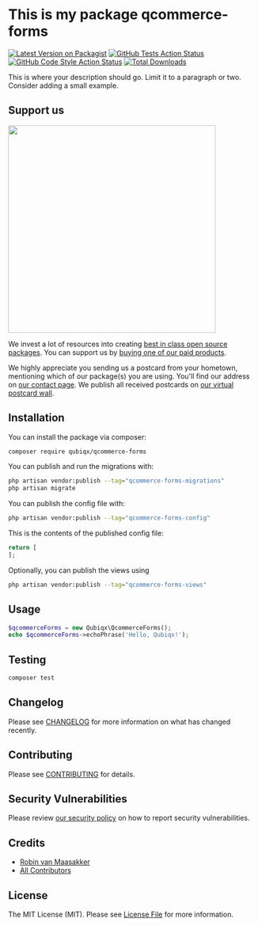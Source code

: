 # This is my package qcommerce-forms

[![Latest Version on Packagist](https://img.shields.io/packagist/v/qubiqx/qcommerce-forms.svg?style=flat-square)](https://packagist.org/packages/qubiqx/qcommerce-forms)
[![GitHub Tests Action Status](https://img.shields.io/github/workflow/status/qubiqx/qcommerce-forms/run-tests?label=tests)](https://github.com/qubiqx/qcommerce-forms/actions?query=workflow%3Arun-tests+branch%3Amain)
[![GitHub Code Style Action Status](https://img.shields.io/github/workflow/status/qubiqx/qcommerce-forms/Check%20&%20fix%20styling?label=code%20style)](https://github.com/qubiqx/qcommerce-forms/actions?query=workflow%3A"Check+%26+fix+styling"+branch%3Amain)
[![Total Downloads](https://img.shields.io/packagist/dt/qubiqx/qcommerce-forms.svg?style=flat-square)](https://packagist.org/packages/qubiqx/qcommerce-forms)

This is where your description should go. Limit it to a paragraph or two. Consider adding a small example.

## Support us

[<img src="https://github-ads.s3.eu-central-1.amazonaws.com/qcommerce-forms.jpg?t=1" width="419px" />](https://spatie.be/github-ad-click/qcommerce-forms)

We invest a lot of resources into creating [best in class open source packages](https://spatie.be/open-source). You can support us by [buying one of our paid products](https://spatie.be/open-source/support-us).

We highly appreciate you sending us a postcard from your hometown, mentioning which of our package(s) you are using. You'll find our address on [our contact page](https://spatie.be/about-us). We publish all received postcards on [our virtual postcard wall](https://spatie.be/open-source/postcards).

## Installation

You can install the package via composer:

```bash
composer require qubiqx/qcommerce-forms
```

You can publish and run the migrations with:

```bash
php artisan vendor:publish --tag="qcommerce-forms-migrations"
php artisan migrate
```

You can publish the config file with:

```bash
php artisan vendor:publish --tag="qcommerce-forms-config"
```

This is the contents of the published config file:

```php
return [
];
```

Optionally, you can publish the views using

```bash
php artisan vendor:publish --tag="qcommerce-forms-views"
```

## Usage

```php
$qcommerceForms = new Qubiqx\QcommerceForms();
echo $qcommerceForms->echoPhrase('Hello, Qubiqx!');
```

## Testing

```bash
composer test
```

## Changelog

Please see [CHANGELOG](CHANGELOG.md) for more information on what has changed recently.

## Contributing

Please see [CONTRIBUTING](.github/CONTRIBUTING.md) for details.

## Security Vulnerabilities

Please review [our security policy](../../security/policy) on how to report security vulnerabilities.

## Credits

- [Robin van Maasakker](https://github.com/Qubiqx)
- [All Contributors](../../contributors)

## License

The MIT License (MIT). Please see [License File](LICENSE.md) for more information.
